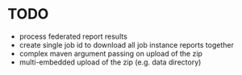 # TODO

- process federated report results
- create single job id to download all job instance reports together
- complex maven argument passing on upload of the zip
- multi-embedded upload of the zip (e.g. data directory)
